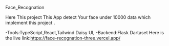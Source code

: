 Face_Recognation

Here This project This App detect Your face under 10000 data which implement this project .

-Tools:TypeScript,React,Tailwind Daisy UI, 
-Backend:Flask
Dartaset
Here is the live link:https://face-recognation-three.vercel.app/
